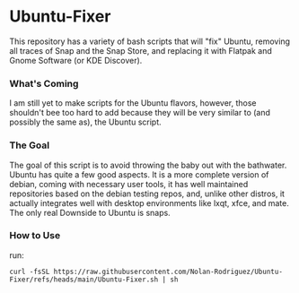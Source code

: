 # Ubuntu-Fixer
This repository has a variety of bash scripts that will "fix" Ubuntu, removing all traces of Snap and the Snap Store, and replacing it with Flatpak and Gnome Software (or KDE Discover).

### What's Coming
I am still yet to make scripts for the Ubuntu flavors, however, those shouldn't bee too hard to add because they will be very similar to (and possibly the same as), the Ubuntu script.

### The Goal
The goal of this script is to avoid throwing the baby out with the bathwater. Ubuntu has quite a few good aspects. It is a more complete version of debian, coming with necessary user tools, it has well maintained repositories based on the debian testing repos, and, unlike other distros, it actually integrates well with desktop environments like lxqt, xfce, and mate. The only real Downside to Ubuntu is snaps.

### How to Use
run:
```
curl -fsSL https://raw.githubusercontent.com/Nolan-Rodriguez/Ubuntu-Fixer/refs/heads/main/Ubuntu-Fixer.sh | sh
```
